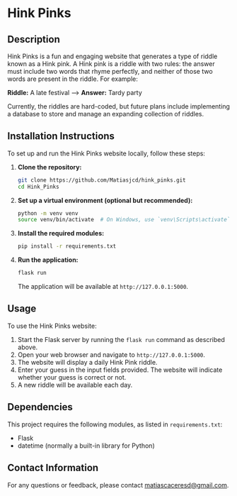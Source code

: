 # Hink Pinks 

## Description 
Hink Pinks is a fun and engaging website that generates a type of riddle known as a Hink pink. A Hink pink is a riddle with two rules: the answer must include two words that rhyme perfectly, and neither of those two words are present in the riddle. For example: 

**Riddle:** A late festival -->
**Answer:** Tardy party 

Currently, the riddles are hard-coded, but future plans include implementing a database to store and manage an expanding collection of riddles. 

## Installation Instructions 

To set up and run the Hink Pinks website locally, follow these steps: 

1. **Clone the repository:**
    ```bash
    git clone https://github.com/Matiasjcd/hink_pinks.git
    cd Hink_Pinks
    ```

2. **Set up a virtual environment (optional but recommended):**
    ```bash
    python -m venv venv
    source venv/bin/activate  # On Windows, use `venv\Scripts\activate`
    ```
    
3. **Install the required modules:**
    ```bash
    pip install -r requirements.txt
    ```
    
4. **Run the application:**
    ```bash
    flask run
    ```
    The application will be available at `http://127.0.0.1:5000`.

## Usage 

To use the Hink Pinks website: 

1. Start the Flask server by running the `flask run` command as described above.
2. Open your web browser and navigate to `http://127.0.0.1:5000`.
3. The website will display a daily Hink Pink riddle.
4. Enter your guess in the input fields provided. The website will indicate whether your guess is correct or not.
5. A new riddle will be available each day.

## Dependencies 

This project requires the following modules, as listed in `requirements.txt`: 
- Flask
- datetime (normally a built-in library for Python)

## Contact Information 

For any questions or feedback, please contact matiascaceresd@gmail.com.




















